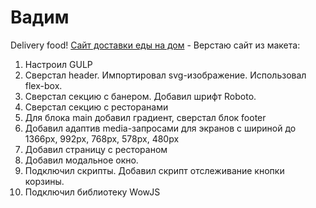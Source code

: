 # Вадим 
Delivery food!
[Сайт доставки еды на дом](https://vadym23.github.io/delivery/build/index.html "Доставка еды на дом") - Верстаю сайт из макета:
1. Настроил GULP
2. Сверстал header. Импортировал svg-изображение. Использовал flex-box.
3. Сверстал секцию с банером. Добавил шрифт Roboto.
4. Сверстал секцию с ресторанами
5. Для блока main добавил градиент, сверстал блок footer 
6. Добавил адаптив media-запросами для экранов с шириной до 1366px, 992px, 768px, 578px, 480px
7. Добавил страницу с рестораном
8. Добавил модальное окно. 
9. Подключил скрипты. Добавил скрипт отслеживание кнопки корзины.
10. Подключил библиотеку WowJS
